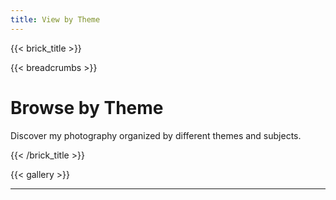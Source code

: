 ```yaml
---
title: View by Theme
---
```

{{< brick_title >}}

{{< breadcrumbs >}}

# Browse by Theme

Discover my photography organized by different themes and subjects.

{{< /brick_title >}}

{{< gallery >}}

___

